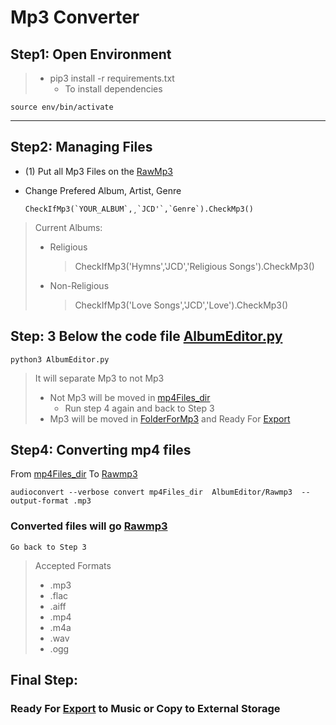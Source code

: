 # Mp3 Converter
## Step1: Open Environment
>   - pip3 install -r requirements.txt
>       - To install dependencies

    source env/bin/activate

---


## Step2: Managing Files

- (1) Put all Mp3 Files on the [RawMp3](/AlbumEditor/Rawmp3/)


- Change Prefered Album, Artist, Genre 

      CheckIfMp3(`YOUR_ALBUM`,¸`JCD'`,`Genre`).CheckMp3()


> Current Albums:
>
> - Religious
>   >  CheckIfMp3('Hymns','JCD','Religious Songs').CheckMp3()
> - Non-Religious
>   >  CheckIfMp3('Love Songs','JCD','Love').CheckMp3()



## Step: 3 Below the code file [AlbumEditor.py](/albumeditor)

    python3 AlbumEditor.py

> It will separate Mp3 to not Mp3
>
> - Not Mp3 will be moved in [mp4Files_dir](/mp4Files_dir/)
>   - Run step 4 again and back to Step 3
> - Mp3 will be moved in [FolderForMp3](/AlbumEditor/FolderForMp3/) and Ready For [Export](/AlbumEditor/ReadyToExportmp3/)


## Step4: Converting mp4 files

From [mp4Files_dir](/mp4Files_dir/) To [Rawmp3](AlbumEditor/Rawmp3)

    audioconvert --verbose convert mp4Files_dir  AlbumEditor/Rawmp3  --output-format .mp3

### Converted files will go [Rawmp3](/AlbumEditor/Rawmp3/)

`Go back to Step 3`

> Accepted Formats
>
> - .mp3
> - .flac
> - .aiff
> - .mp4
> - .m4a
> - .wav
> - .ogg

## Final Step: 
### Ready For [Export](/AlbumEditor/ReadyToExportmp3/) to Music or Copy to External Storage